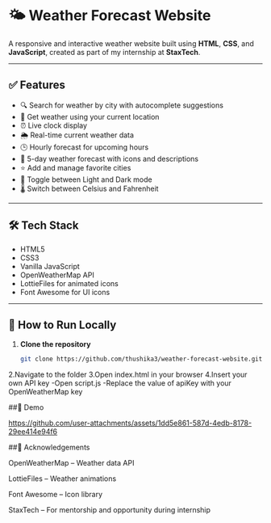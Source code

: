 # 🌤️ Weather Forecast Website

A responsive and interactive weather website built using **HTML**, **CSS**, and **JavaScript**, created as part of my internship at **StaxTech**.

---

## ✅ Features

- 🔍 Search for weather by city with autocomplete suggestions
- 📍 Get weather using your current location
- ⏰ Live clock display
- 🌦️ Real-time current weather data
- 🕒 Hourly forecast for upcoming hours
- 📅 5-day weather forecast with icons and descriptions
- ⭐ Add and manage favorite cities
- 🌙 Toggle between Light and Dark mode
- 🌡️ Switch between Celsius and Fahrenheit

---

## 🛠️ Tech Stack

- HTML5  
- CSS3  
- Vanilla JavaScript  
- OpenWeatherMap API  
- LottieFiles for animated icons  
- Font Awesome for UI icons

---

## 🚀 How to Run Locally

1. **Clone the repository**
   ```bash
   git clone https://github.com/thushika3/weather-forecast-website.git
2.Navigate to the folder
3.Open index.html in your browser
4.Insert your own API key
   -Open script.js
   -Replace the value of apiKey with your OpenWeatherMap key

##📸 Demo

https://github.com/user-attachments/assets/1dd5e861-587d-4edb-8178-29ee414e94f6

##🙏 Acknowledgements

OpenWeatherMap – Weather data API

LottieFiles – Weather animations

Font Awesome – Icon library

StaxTech – For mentorship and opportunity during internship

